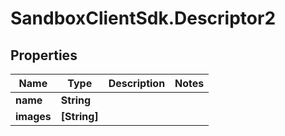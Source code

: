 # SandboxClientSdk.Descriptor2

## Properties
Name | Type | Description | Notes
------------ | ------------- | ------------- | -------------
**name** | **String** |  | 
**images** | **[String]** |  | 
